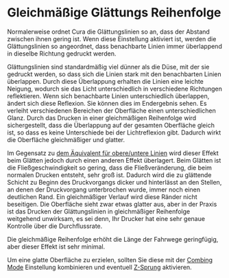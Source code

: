 Gleichmäßige Glättungs Reihenfolge
====
Normalerweise ordnet Cura die Glättungslinien so an, dass der Abstand zwischen ihnen gering ist. Wenn diese Einstellung aktiviert ist, werden die Glättungslinien so angeordnet, dass benachbarte Linien immer überlappend in dieselbe Richtung gedruckt werden.

Glättungslinien sind standardmäßig viel dünner als die Düse, mit der sie gedruckt werden, so dass sich die Linien stark mit den benachbarten Linien überlappen. Durch diese Überlappung erhalten die Linien eine leichte Neigung, wodurch sie das Licht unterschiedlich in verschiedene Richtungen reflektieren. Wenn sich benachbarte Linien unterschiedlich überlappen, ändert sich diese Reflexion. Sie können dies im Endergebnis sehen. Es verleiht verschiedenen Bereichen der Oberfläche einen unterschiedlichen Glanz. Durch das Drucken in einer gleichmäßigen Reihenfolge wird sichergestellt, dass die Überlappung auf der gesamten Oberfläche gleich ist, so dass es keine Unterschiede bei der Lichtreflexion gibt. Dadurch wirkt die Oberfläche gleichmäßiger und glatter.

Im Gegensatz zu [dem Äquivalent für obere/untere Linien](../top_bottom/skin_monotonic.md) wird dieser Effekt beim Glätten jedoch durch einen anderen Effekt überlagert. Beim Glätten ist die Fließgeschwindigkeit so gering, dass die Fließveränderung, die beim normalen Drucken entsteht, sehr groß ist. Dadurch wird die zu glättende Schicht zu Beginn des Druckvorgangs dicker und hinterlässt an den Stellen, an denen der Druckvorgang unterbrochen wurde, immer noch einen deutlichen Rand. Ein gleichmäßiger Verlauf wird diese Ränder nicht beseitigen. Die Oberfläche sieht zwar etwas glatter aus, aber in der Praxis ist das Drucken der Glättungslinien in gleichmäßiger Reihenfolge weitgehend unwirksam, es sei denn, Ihr Drucker hat eine sehr genaue Kontrolle über die Durchflussrate.

Die gleichmäßige Reihenfolge erhöht die Länge der Fahrwege geringfügig, aber dieser Effekt ist sehr minimal.

Um eine glatte Oberfläche zu erzielen, sollten Sie diese mit der [Combing Mode](../travel/retraction_combing.md) Einstellung kombinieren und eventuell [Z-Sprung](../travel/retraction_hop.md) aktivieren.